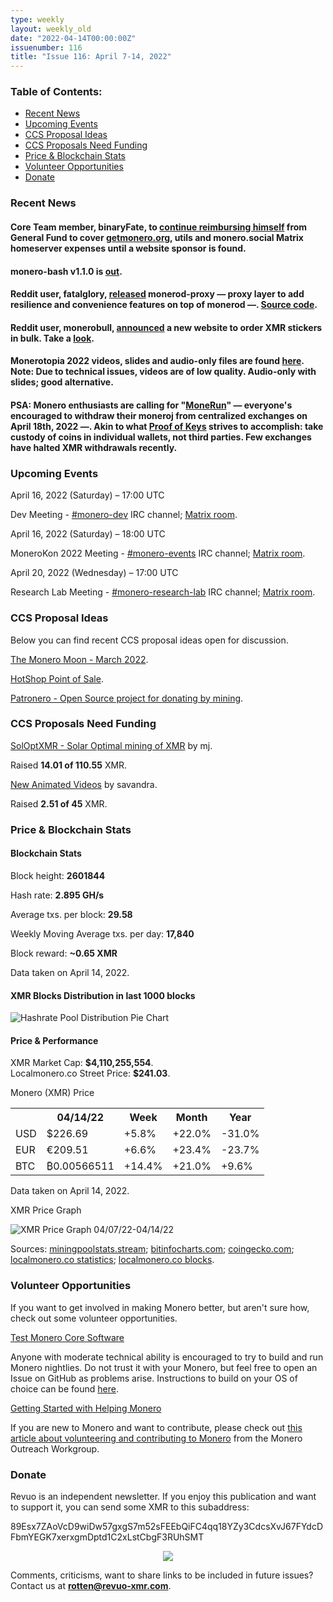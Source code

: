 ```yaml
---
type: weekly
layout: weekly_old
date: "2022-04-14T00:00:00Z"
issuenumber: 116
title: "Issue 116: April 7-14, 2022"
---
```


<h3>Table of Contents:</h3>
<ul class="contents">
    <li><a href="#news">Recent News</a></li>
    <li><a href="#events">Upcoming Events</a></li>
    <li><a href="#ideas">CCS Proposal Ideas</a></li>
    <li><a href="#proposals">CCS Proposals Need Funding</a></li>
    <li><a href="#stats">Price & Blockchain Stats</a></li>
    <li><a href="#volunteer">Volunteer Opportunities</a></li>
    <li><a href="#donate">Donate</a></li>
</ul>

<h3 id="news">Recent News</h3>

<div class="newsbyte">
    <h4>Core Team member, binaryFate, to <a href="https://libera.monerologs.net/monero-community/20220409#c83952" target="_blank">continue reimbursing himself</a> from General Fund to cover <a href="https://www.getmonero.org/" target="_blank">getmonero.org</a>, utils and monero.social Matrix homeserver expenses until a website sponsor is found.</h4>
</div>

<div class="newsbyte">
    <h4>monero-bash v1.1.0 is <a href="https://github.com/hinto-janaiyo/monero-bash/releases/tag/v1.1.0" target="_blank">out</a>.</h4>
</div>

<div class="newsbyte">
    <h4>Reddit user, fatalglory, <a href="https://teddit.adminforge.de/r/Monero/comments/u2jp47/monerodproxy_improving_the_resilience_of_your/" target="_blank">released</a> monerod-proxy — proxy layer to add resilience and convenience features on top of monerod —. <a href="https://github.com/unyieldinggrace/monerod-proxy" target="_blank">Source code</a>.</h4>
</div>

<div class="newsbyte">
    <h4>Reddit user, monerobull, <a href="https://teddit.adminforge.de/r/Monero/comments/u1czo5/announcing_the_launch_of_monerosuppliescom/" target="_blank">announced</a> a new website to order XMR stickers in bulk. Take a <a href="https://monerosupplies.com/" target="_blank">look</a>.</h4>
</div>

<div class="newsbyte">
    <h4>Monerotopia 2022 videos, slides and audio-only files are found <a href="https://monerodl.com/" target="_blank">here</a>. Note: Due to technical issues, videos are of low quality. Audio-only with slides; good alternative.</h4>
</div>

<div class="newsbyte">
    <h4>PSA: Monero enthusiasts are calling for "<a href="https://t.me/MoneroExchangeRun/24442" target="_blank">MoneRun</a>" — everyone's encouraged to withdraw their moneroj from centralized exchanges on April 18th, 2022 —. Akin to what <a href="https://www.proofofkeys.com/" target="_blank">Proof of Keys</a> strives to accomplish: take custody of coins in individual wallets, not third parties. Few exchanges have halted XMR withdrawals recently.</h4>
</div>

<h3 id="events">Upcoming Events</h3>

<div class="event">
    <p class="date" markdown="1">April 16, 2022 (Saturday) – 17:00 UTC</p>
    <p markdown="1">Dev Meeting - <a href="irc://irc.libera.chat/#monero-dev" target="_blank">#monero-dev</a> IRC channel; <a href="https://matrix.to/#/#monero-dev:monero.social" target="_blank">Matrix room</a>.</p>
</div>

<div class="event">
    <p class="date" markdown="1">April 16, 2022 (Saturday) – 18:00 UTC</p>
    <p markdown="1">MoneroKon 2022 Meeting - <a href="irc://irc.libera.chat/#monero-events" target="_blank">#monero-events</a> IRC channel; <a href="https://matrix.to/#/#monero-events:monero.social" target="_blank">Matrix room</a>.</p>
</div>

<div class="event">
    <p class="date" markdown="1">April 20, 2022 (Wednesday) – 17:00 UTC</p>
    <p markdown="1">Research Lab Meeting - <a href="irc://irc.libera.chat/#monero-research-lab" target="_blank">#monero-research-lab</a> IRC channel; <a href="https://matrix.to/#/#monero-research-lab:monero.social" target="_blank">Matrix room</a>.</p>
</div>

<h3 id="ideas">CCS Proposal Ideas</h3>

<p>Below you can find recent CCS proposal ideas open for discussion.</p>

<div class="proposal">
<p><a href="https://repo.getmonero.org/monero-project/ccs-proposals/-/merge_requests/294" target="_blank">The Monero Moon - March 2022</a>.</p>
</div>

<div class="proposal">
<p><a href="https://repo.getmonero.org/monero-project/ccs-proposals/-/merge_requests/307" target="_blank">HotShop Point of Sale</a>.</p>
</div>

<div class="proposal">
<p><a href="https://repo.getmonero.org/monero-project/ccs-proposals/-/merge_requests/310" target="_blank">Patronero - Open Source project for donating by mining</a>.</p>
</div>

<h3 id="proposals">CCS Proposals Need Funding</h3>

<div class="proposal">
    <p><a href="https://ccs.getmonero.org/proposals/soloptxmr-mj-endor-2022.html" target="_blank">SolOptXMR - Solar Optimal mining of XMR</a> by mj.</p>
    <p>Raised <b>14.01 of 110.55</b> XMR.</p>
</div>

<div class="proposal">
    <p><a href="https://ccs.getmonero.org/proposals/savandra-videos-for-monero.html" target="_blank">New Animated Videos</a> by savandra.</p>
    <p>Raised <b>2.51 of 45</b> XMR.</p>
</div>

<h3 id="stats">Price & Blockchain Stats</h3>

<h4 class="stat">Blockchain Stats</h4>

<div class="bcstats">
    <p>Block height: <b>2601844</b></p>
    <p>Hash rate: <b>2.895 GH/s</b></p>
    <p>Average txs. per block: <b>29.58</b></p>
    <p>Weekly Moving Average txs. per day: <b>17,840</b></p>
    <p>Block reward: <b>~0.65 XMR</b></p>
</div>
<p class="note">Data taken on April 14, 2022.</p>

<h4 class="stat">XMR Blocks Distribution in last 1000 blocks</h4>
<p><img src="/img/hashrate-pool-distribution-0414.png" alt="Hashrate Pool Distribution Pie Chart"/></p>

<h4 class="stat" id="price-stat">Price & Performance</h4>

<div class="price-intro">XMR Market Cap: <b>$4,110,255,554</b>.<br/>Localmonero.co Street Price: <b>$241.03</b>.</div>

<p class="table-title">Monero (XMR) Price</p>
<table class="price-table">
  <tr class="row1">
    <th></th>
    <th>04/14/22</th>
    <th>Week</th>
    <th>Month</th>
    <th>Year</th>
  </tr>
  <tr>
    <td data-th="XMR to">USD</td>
    <td data-th="04/14/22">$226.69</td>
    <td data-th="Week" class="green">+5.8%</td>
    <td data-th="Month" class="green">+22.0%</td>
    <td data-th="Year" class="red">-31.0%</td>
  </tr>
  <tr class="row3">
    <td data-th="XMR to">EUR</td>
    <td data-th="04/14/22">€209.51</td>
    <td data-th="Week" class="green">+6.6%</td>
    <td data-th="Month" class="green">+23.4%</td>
    <td data-th="Year" class="red">-23.7%</td>
  </tr>
  <tr>
    <td data-th="XMR to">BTC</td>
    <td data-th="04/14/22">₿0.00566511</td>
    <td data-th="Week" class="green">+14.4%</td>
    <td data-th="Month" class="green">+21.0%</td>
    <td data-th="Year" class="green">+9.6%</td>
  </tr>
</table>
<p class="note">Data taken on April 14, 2022.</p>

<p class="table-title">XMR Price Graph</p>

![XMR Price Graph 04/07/22-04/14/22](/img/weekly-chart-0414.png "XMR Price Graph 04/07/22-04/14/22") 

Sources: <a href="https://miningpoolstats.stream/monero" target="_blank">miningpoolstats.stream</a>; <a href="https://bitinfocharts.com/monero/" target="_blank">bitinfocharts.com</a>; <a href="https://www.coingecko.com/en/coins/monero" target="_blank">coingecko.com</a>; <a href="https://localmonero.co/statistics" target="_blank">localmonero.co statistics</a>; <a href="https://localmonero.co/blocks" target="_blank">localmonero.co blocks</a>.

<h3 id="volunteer">Volunteer Opportunities</h3>

<p>If you want to get involved in making Monero better, but aren't sure how, check out some volunteer opportunities.</p>

<div class="newsbyte">
    <p class="date"><a href="https://github.com/monero-project/monero" target="_blank">Test Monero Core Software</a></p>
    <p>Anyone with moderate technical ability is encouraged to try to build and run Monero nightlies. Do not trust it with your Monero, but feel free to open an Issue on GitHub as problems arise. Instructions to build on your OS of choice can be found <a href="https://github.com/monero-project/monero#compiling-monero-from-source" target="_blank">here</a>. </p>
</div>

<div class="newsbyte">
    <p class="date"><a href="https://github.com/monero-project/monero" target="_blank">Getting Started with Helping Monero</a></p>
    <p>If you are new to Monero and want to contribute, please check out <a href="https://www.monerooutreach.org/stories/getting-started-helping-monero.php" target="_blank">this article about volunteering and contributing to Monero</a> from the Monero Outreach Workgroup. </p>
</div>

<h3 id="donate">Donate</h3>

<p markdown="1">Revuo is an independent newsletter. If you enjoy this publication and want to support it, you can send some XMR to this subaddress:</p>

<p class="address" markdown="1">89Esx7ZAoVcD9wiDw57gxgS7m52sFEEbQiFC4qq18YZy3CdcsXvJ67FYdcDFbmYEGK7xerxgmDptd1C2xLstCbgF3RUhSMT</p>

<p><center><a href="monero:89Esx7ZAoVcD9wiDw57gxgS7m52sFEEbQiFC4qq18YZy3CdcsXvJ67FYdcDFbmYEGK7xerxgmDptd1C2xLstCbgF3RUhSMT" class="qr"><img src="/img/donate-monero.jpg" style="max-width: 200px;"/></a></center></p>

Comments, criticisms, want to share links to be included in future issues? Contact us at **rotten@revuo-xmr.com**.